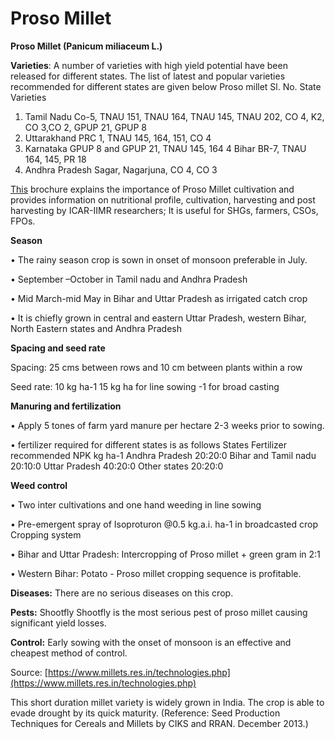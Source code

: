 # Proso Millet

**Proso Millet (Panicum miliaceum L.)**

**Varieties**: A number of varieties with high yield potential have been released for different states. The list of latest and popular varieties recommended for different states are given below Proso millet Sl. No. State Varieties

1. Tamil Nadu Co-5, TNAU 151, TNAU 164, TNAU 145, TNAU 202, CO 4, K2, CO 3,CO 2, GPUP 21, GPUP 8
2. Uttarakhand PRC 1, TNAU 145, 164, 151, CO 4
3. Karnataka GPUP 8 and GPUP 21, TNAU 145, 164 4 Bihar BR-7, TNAU 164, 145, PR 18
4. Andhra Pradesh Sagar, Nagarjuna, CO 4, CO 3

[This](https://epubs.icar.org.in/index.php/IndFarm/article/view/132600/49120) brochure explains the importance of Proso Millet cultivation and provides information on nutritional profile, cultivation, harvesting and post harvesting by ICAR-IIMR researchers; It is useful for SHGs, farmers, CSOs, FPOs.

**Season**&#x20;

• The rainy season crop is sown in onset of monsoon preferable in July.&#x20;

• September –October in Tamil nadu and Andhra Pradesh&#x20;

• Mid March-mid May in Bihar and Uttar Pradesh as irrigated catch crop&#x20;

• It is chiefly grown in central and eastern Uttar Pradesh, western Bihar, North Eastern states and Andhra Pradesh&#x20;

**Spacing and seed rate**&#x20;

Spacing: 25 cms between rows and 10 cm between plants within a row&#x20;

Seed rate: 10 kg ha-1 15 kg ha for line sowing -1 for broad casting&#x20;

**Manuring and fertilization**&#x20;

• Apply 5 tones of farm yard manure per hectare 2-3 weeks prior to sowing.&#x20;

• fertilizer required for different states is as follows States Fertilizer recommended NPK kg ha-1 Andhra Pradesh 20:20:0 Bihar and Tamil nadu 20:10:0 Uttar Pradesh 40:20:0 Other states 20:20:0&#x20;

**Weed control**&#x20;

• Two inter cultivations and one hand weeding in line sowing&#x20;

• Pre-emergent spray of Isoproturon @0.5 kg.a.i. ha-1 in broadcasted crop Cropping system&#x20;

• Bihar and Uttar Pradesh: Intercropping of Proso millet + green gram in 2:1&#x20;

• Western Bihar: Potato - Proso millet cropping sequence is profitable.&#x20;

**Diseases:** There are no serious diseases on this crop.&#x20;

**Pests:** Shootfly Shootfly is the most serious pest of proso millet causing significant yield losses.&#x20;

**Control:** Early sowing with the onset of monsoon is an effective and cheapest method of control.

Source: [https://www.millets.res.in/technologies.php](https://www.millets.res.in/technologies.php)

This short duration millet variety is widely grown in India. The crop is able to evade drought by its quick maturity. (Reference: Seed Production Techniques for Cereals and Millets by CIKS and RRAN. December 2013.)
